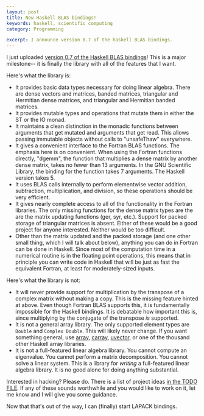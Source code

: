 ```yaml
---
layout: post
title: New Haskell BLAS bindings!
keywords: haskell, scientific computing
category: Programming

excerpt: I announce version 0.7 of the haskell BLAS bindings.
---
```


I just uploaded [version 0.7 of the Haskell BLAS
bindings](http://hackage.haskell.org/cgi-bin/hackage-scripts/package/blas)! This
is a major milestone-- it is finally the library with all of the features that I
want.

Here's what the library is:

* It provides basic data types necessary for doing linear algebra. There are
  dense vectors and matrices, banded matrices, triangular and Hermitian dense 
  matrices, and triangular and Hermitian banded matrices.
* It provides mutable types and operations that mutate them in either the ST
  or the IO monad.
* It maintains a clean distinction in the monadic functions between arguments
  that get mutated and arguments that get read.  This allows passing immutable
  objects without calls to "unsafeThaw" everywhere.
* It gives a convenient interface to the Fortran BLAS functions.  The emphasis
  here is on convenient.  When using the Fortran functions directly, "dgemm",
  the function that multiplies a dense matrix by another dense matrix, takes
  no fewer than 13 arguments.  In the GNU Scientific Library, the binding
  for the function takes 7 arguments.  The Haskell version takes 5.
* It uses BLAS calls internally to perform elementwise vector addition,
  subtraction, multiplication, and division, so these operations should be
  very efficient.
* It gives nearly complete access to all of the functionality in the Fortran
  libraries.  The only missing functions for the dense matrix types are the
  are the matrix updating functions (ger, syr, etc.).  Support for packed
  storage of triangular matrices is absent.  Either of these would be a good
  project for anyone interested.  Neither would be too difficult.
* Other than the matrix updated and the packed storage (and one other small 
  thing, which I will talk about below), anything you can do in Fortran can
  be done in Haskell.  Since most of the computation time in a numerical
  routine is in the floating point operations, this means that in principle
  you can write code in Haskell that will be just as fast the equivalent
  Fortran, at least for moderately-sized inputs.


Here's what the library is not:

* It will never provide support for multiplication by the transpose of a 
  complex matrix without making a copy.  This is the missing feature hinted
  at above.  Even though Fortran BLAS supports this, it is fundamentally
  impossible for the Haskell bindings.  It is debatable how important this
  is, since multiplying by the conjugate of the transpose *is* supported.
* It is not a general array library.  The only supported element types are
  `Double` and `Complex Double`.  This will likely never change.  If you want
  something general, use [array][], [carray][], [uvector][], or one of the
  thousand other Haskell array libraries.
* It is not a full-featured linear algebra library.  You cannot compute an 
  eigenvalue.  You cannot perform a matrix decomposition.  You cannot solve a
  linear system.  This is a library for *writing* a full-featured linear
  algebra library.  It is no good alone for doing anything substantial.

Interested in hacking? Please do. There is a list of project ideas
[in the TODO FILE](http://github.com/patperry/blas/tree/master/TODO).  If
any of these sounds worthwhile and you would like to work on it, let me
know and I will give you some guidance.

Now that that's out of the way, I can (finally) start LAPACK bindings.

  [array]:http://hackage.haskell.org/cgi-bin/hackage-scripts/package/array
  [carray]:http://hackage.haskell.org/cgi-bin/hackage-scripts/package/carray
  [uvector]:http://hackage.haskell.org/cgi-bin/hackage-scripts/package/uvector
